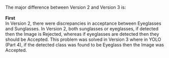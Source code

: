 The major difference between Version 2 and Version 3 is: <br><br>
**First** <br>
In Version 2, there were discrepancies in acceptance between Eyeglasses and Sunglasses. In Version 2, both sunglasses or eyeglasses, if detected then the Image is Rejected, whereas if eyeglasses are detected then they should be Accepted. This problem was solved in Version 3 where in YOLO (Part 4), if the detected class was found to be Eyeglass then the Image was Accepted.